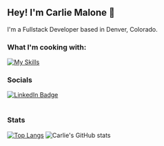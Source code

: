 ## Hey! I'm Carlie Malone 👋

I'm a Fullstack Developer based in Denver, Colorado. 
<br/>

### What I'm cooking with:

[![My Skills](https://skillicons.dev/icons?i=html,css,js,ts,postgres,postman,react,dotnet,nodejs,sass,figma&theme=light)](https://skillicons.dev)
<br/>

### Socials

<div id="badges">
  <a href="https://www.linkedin.com/in/carlie-malone23/">
    <img src="https://img.shields.io/badge/LinkedIn-blue?style=for-the-badge&logo=linkedin&logoColor=white" alt="LinkedIn Badge"/>
  </a>
</div>
<br/>

### Stats
[![Top Langs](https://github-readme-stats.vercel.app/api/top-langs/?username=Carlie16604&layout=donut)](https://github.com/Carlie16604/github-readme-stats)
![Carlie's GitHub stats](https://github-readme-stats.vercel.app/api?username=Carlie16604&rank_icon=github&hide_rank=true)
